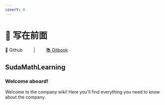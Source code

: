 ```yaml
---
coverY: 0
---
```


# 🐬 写在前面

📖 Github    |    [📚 Gitbook](https://1548715169.gitbook.io/untitled/)


## SudaMathLearning



### Welcome aboard!

Welcome to the company wiki! Here you'll find everything you need to know about the company.
